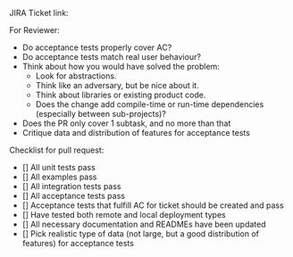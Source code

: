 JIRA Ticket link:

For Reviewer:

* Do acceptance tests properly cover AC?
* Do acceptance tests match real user behaviour?
* Think about how you would have solved the problem:
   * Look for abstractions.
   * Think like an adversary, but be nice about it.
   * Think about libraries or existing product code.
   * Does the change add compile-time or run-time dependencies (especially between sub-projects)?
* Does the PR only cover 1 subtask, and no more than that
* Critique data and distribution of features for acceptance tests

Checklist for pull request:

- [] All unit tests pass
- [] All examples pass
- [] All integration tests pass
- [] All acceptance tests pass
- [] Acceptance tests that fulfill AC for ticket should be created and pass
- [] Have tested both remote and local deployment types
- [] All necessary documentation and READMEs have been updated
- [] Pick realistic type of data (not large, but a good distribution of features) for acceptance tests